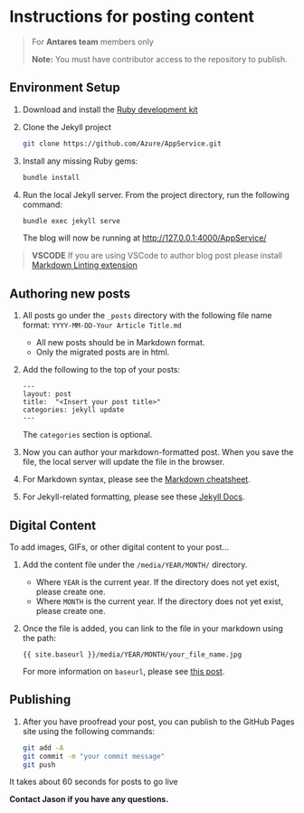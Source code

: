 # Instructions for posting content

> For **Antares team** members only
>
> **Note:** You must have contributor access to the repository to publish.

## Environment Setup

1. Download and install the [Ruby development kit](https://jekyllrb.com/docs/installation/)

1. Clone the Jekyll project

    ```bash
    git clone https://github.com/Azure/AppService.git
    ```
1. Install any missing Ruby gems:

    ```bash
    bundle install
    ```

1. Run the local Jekyll server. From the project directory, run the following command:

    ```bash
    bundle exec jekyll serve
    ```

    The blog will now be running at http://127.0.0.1:4000/AppService/

> **VSCODE** If you are using VSCode to author blog post please install [Markdown Linting extension](https://marketplace.visualstudio.com/items?itemName=DavidAnson.vscode-markdownlint)

## Authoring new posts

1. All posts go under the `_posts` directory with the following file name format: `YYYY-MM-DD-Your Article Title.md`
    - All new posts should be in Markdown format.
    - Only the migrated posts are in html.

1. Add the following to the top of your posts:

    ```text
    ---
    layout: post
    title:  "<Insert your post title>"
    categories: jekyll update
    ---
    ```
    The `categories` section is optional.

1. Now you can author your markdown-formatted post. When you save the file, the local server will update the file in the browser.

1. For Markdown syntax, please see the [Markdown cheatsheet](https://github.com/adam-p/markdown-here/wiki/Markdown-Cheatsheet).

1. For Jekyll-related formatting, please see these [Jekyll Docs](https://jekyllrb.com/docs/posts/).

## Digital Content

To add images, GIFs, or other digital content to your post...

1. Add the content file under the `/media/YEAR/MONTH/` directory.
    - Where `YEAR` is the current year. If the directory does not yet exist, please create one.
    - Where `MONTH` is the current year. If the directory does not yet exist, please create one.
1. Once the file is added, you can link to the file in your markdown using the path:

    ```text
    {{ site.baseurl }}/media/YEAR/MONTH/your_file_name.jpg
    ```
    For more information on `baseurl`, please see [this post](https://byparker.com/blog/2014/clearing-up-confusion-around-baseurl/).

## Publishing

1. After you have proofread your post, you can publish to the GitHub Pages site using the following commands:
    
    ```bash
    git add -A
    git commit -m "your commit message"
    git push
    ```
 It takes about 60 seconds for posts to go live

**Contact Jason if you have any questions.**